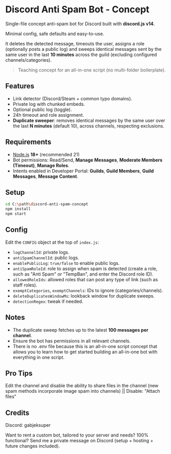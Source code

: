 # Discord Anti Spam Bot - Concept

Single-file concept anti-spam bot for Discord built with **discord.js v14**. 

Minimal config, safe defaults and easy-to-use. 

It deletes the detected message, timeouts the user, assigns a role (optionally posts a public log) and sweeps identical messages sent by the same user in the last **10 minutes** across the guild (excluding configured channels/categories).

> Teaching concept for an all-in-one script (no multi-folder boilerplate).

## Features
- Link detector (Discord/Steam + common typo domains).
- Private log with chunked embeds.
- Optional public log (toggle).
- 24h timeout and role assignment.
- **Duplicate sweeper**: removes identical messages by the same user over the last **N minutes** (default 10), across channels, respecting exclusions.

## Requirements
- [Node.js](https://nodejs.org/en/download) **18+** (recommended 21)
- Bot permissions: Read/Send, **Manage Messages**, **Moderate Members (Timeout)**, **Manage Roles**.
- Intents enabled in Developer Portal: **Guilds**, **Guild Members**, **Guild Messages**, **Message Content**.

## Setup
```bash
cd C:\path\discord-anti-spam-concept
npm install
npm start
```

## Config
Edit the `CONFIG` object at the top of `index.js`:
- `logChannelId`: private logs.
- `antiSpamChannelId`: public logs.
- `enablePublicLog`: `true/false` to enable public logs.
- `antiSpamRoleId`: role to assign when spam is detected (create a role, such as "Anti Spam" or "TempBan", and enter the Discord role ID).
- `allowedRoleIds`: allowed roles that can post any type of link (such as staff roles).
- `exemptCategories`, `exemptChannels`: IDs to ignore (categories/channels).
- `deleteDuplicatesWindowMs`: lookback window for duplicate sweeps.
- `detectionRegex`: tweak if needed.

## Notes
- The duplicate sweep fetches up to the latest **100 messages per channel**.
- Ensure the bot has permissions in all relevant channels.
- There is no .env file because this is an all-in-one script concept that allows you to learn how to get started building an all-in-one bot with everything in one script.

## Pro Tips
Edit the channel and disable the ability to share files in the channel (new spam methods incorporate image spam into channels) || Disable: "Attach files"

## Credits
Discord: gabjeksuper

Want to rent a custom bot, tailored to your server and needs? 100% functional? Send me a private message on Discord (setup + hosting + future changes included).
